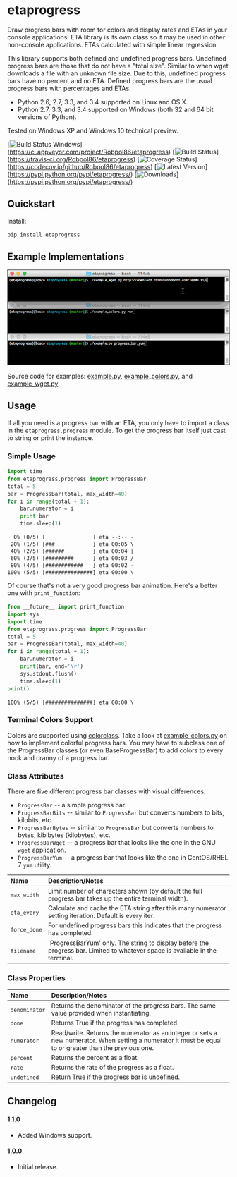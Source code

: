 # etaprogress

Draw progress bars with room for colors and display rates and ETAs in your console applications. ETA library is its own
class so it may be used in other non-console applications. ETAs calculated with simple linear regression.

This library supports both defined and undefined progress bars. Undefined progress bars are those that do not have a
"total size". Similar to when wget downloads a file with an unknown file size. Due to this, undefined progress bars
have no percent and no ETA. Defined progress bars are the usual progress bars with percentages and ETAs.

* Python 2.6, 2.7, 3.3, and 3.4 supported on Linux and OS X.
* Python 2.7, 3.3, and 3.4 supported on Windows (both 32 and 64 bit versions of Python).

Tested on Windows XP and Windows 10 technical preview.

[![Build Status Windows](https://img.shields.io/appveyor/ci/Robpol86/etaprogress.svg?style=flat-square)]
(https://ci.appveyor.com/project/Robpol86/etaprogress)
[![Build Status](https://img.shields.io/travis/Robpol86/etaprogress/master.svg?style=flat-square)]
(https://travis-ci.org/Robpol86/etaprogress)
[![Coverage Status](https://img.shields.io/codecov/c/github/Robpol86/etaprogress/master.svg?style=flat-square)]
(https://codecov.io/github/Robpol86/etaprogress)
[![Latest Version](https://img.shields.io/pypi/v/etaprogress.svg?style=flat-square)]
(https://pypi.python.org/pypi/etaprogress/)
[![Downloads](https://img.shields.io/pypi/dm/etaprogress.svg?style=flat-square)]
(https://pypi.python.org/pypi/etaprogress/)

## Quickstart

Install:
```bash
pip install etaprogress
```

## Example Implementations

![Example Scripts Screenshot](/example.gif?raw=true "Example Scripts Screenshot")

Source code for examples: [example.py](example.py), [example_colors.py](example_colors.py),
and [example_wget.py](example_wget.py)

## Usage

If all you need is a progress bar with an ETA, you only have to import a class in the `etaprogress.progress` module. To
get the progress bar itself just cast to string or print the instance.

### Simple Usage

```python
import time
from etaprogress.progress import ProgressBar
total = 5
bar = ProgressBar(total, max_width=40)
for i in range(total + 1):
    bar.numerator = i
    print bar
    time.sleep(1)
```

```
  0% (0/5) [               ] eta --:-- -
 20% (1/5) [###            ] eta 00:05 \
 40% (2/5) [######         ] eta 00:04 |
 60% (3/5) [#########      ] eta 00:03 /
 80% (4/5) [############   ] eta 00:02 -
100% (5/5) [###############] eta 00:00 \
```

Of course that's not a very good progress bar animation. Here's a better one with `print_function`:

```python
from __future__ import print_function
import sys
import time
from etaprogress.progress import ProgressBar
total = 5
bar = ProgressBar(total, max_width=40)
for i in range(total + 1):
    bar.numerator = i
    print(bar, end='\r')
    sys.stdout.flush()
    time.sleep(1)
print()
```

```
100% (5/5) [###############] eta 00:00 \
```

### Terminal Colors Support

Colors are supported using [colorclass](https://github.com/Robpol86/colorclass). Take a look at
[example_colors.py](example_colors.py) on how to implement colorful progress bars. You may have to subclass one of the
ProgressBar classes (or even BaseProgressBar) to add colors to every nook and cranny of a progress bar.

### Class Attributes

There are five different progress bar classes with visual differences:

* `ProgressBar` -- a simple progress bar.
* `ProgressBarBits` -- similar to `ProgressBar` but converts numbers to bits, kilobits, etc.
* `ProgressBarBytes` -- similar to `ProgressBar` but converts numbers to bytes, kibibytes (kilobytes), etc.
* `ProgressBarWget` -- a progress bar that looks like the one in the GNU `wget` application.
* `ProgressBarYum` -- a progress bar that looks like the one in CentOS/RHEL 7 `yum` utility.

Name | Description/Notes
:--- | :----------------
`max_width` | Limit number of characters shown (by default the full progress bar takes up the entire terminal width).
`eta_every` | Calculate and cache the ETA string after this many numerator setting iteration. Default is every iter.
`force_done` | For undefined progress bars this indicates that the progress has completed.
`filename` | 'ProgressBarYum' only. The string to display before the progress bar. Limited to whatever space is available in the terminal.

### Class Properties

Name | Description/Notes
:--- | :----------------
`denominator` | Returns the denominator of the progress bars. The same value provided when instantiating.
`done` | Returns True if the progress has completed.
`numerator` | Read/write. Returns the numerator as an integer or sets a new numerator. When setting a numerator it must be equal to or greater than the previous one.
`percent` | Returns the percent as a float.
`rate` | Returns the rate of the progress as a float.
`undefined` | Return True if the progress bar is undefined.

## Changelog

#### 1.1.0

* Added Windows support.

#### 1.0.0

* Initial release.
